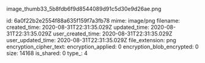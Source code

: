 image_thumb33_5b8fdb6f9d8544089d91c5d30e9d26ae.png

id: 6a0f22b2e2554f88a635f159f7a3fb78
mime: image/png
filename: 
created_time: 2020-08-31T22:31:35.029Z
updated_time: 2020-08-31T22:31:35.029Z
user_created_time: 2020-08-31T22:31:35.029Z
user_updated_time: 2020-08-31T22:31:35.029Z
file_extension: png
encryption_cipher_text: 
encryption_applied: 0
encryption_blob_encrypted: 0
size: 14168
is_shared: 0
type_: 4